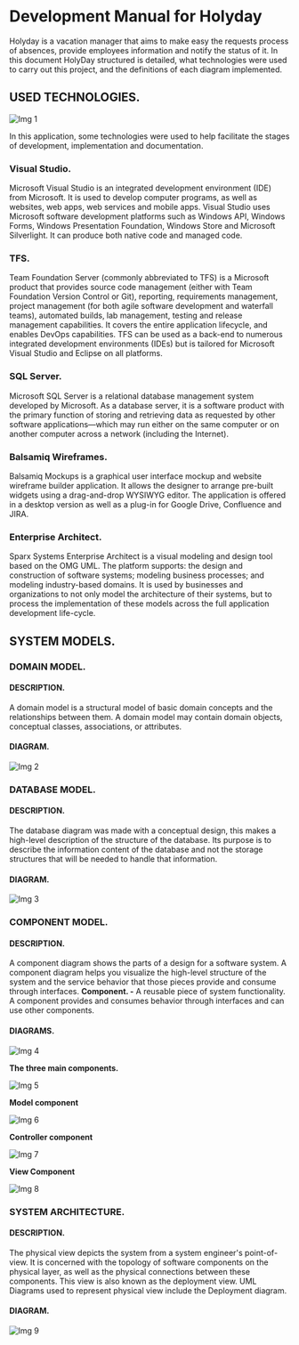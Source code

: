 <!-- TITLE: Holyday - Development Documentation V1.2 -->
<!-- SUBTITLE: A quick summary of Development Documentation V1.2 -->


# Development Manual for Holyday
Holyday is a vacation manager that aims to make easy the requests process of absences, provide employees information and notify the status of it.
In this document HolyDay structured is detailed, what technologies were used to carry out this project, and the definitions of each diagram implemented.
## USED TECHNOLOGIES.

![Img 1](/uploads/holyday/img-1.png "Img 1")

In this application, some technologies were used to help facilitate the stages of development, implementation and documentation.

### Visual Studio.
Microsoft Visual Studio is an integrated development environment (IDE) from Microsoft. It is used to develop computer programs, as well as websites, web apps, web services and mobile apps. Visual Studio uses Microsoft software development platforms such as Windows API, Windows Forms, Windows Presentation Foundation, Windows Store and Microsoft Silverlight. It can produce both native code and managed code.
 
### TFS.
Team Foundation Server (commonly abbreviated to TFS) is a Microsoft product that provides source code management (either with Team Foundation Version Control or Git), reporting, requirements management, project management (for both agile software development and waterfall teams), automated builds, lab management, testing and release management capabilities. It covers the entire application lifecycle, and enables DevOps capabilities. TFS can be used as a back-end to numerous integrated development environments (IDEs) but is tailored for Microsoft Visual Studio and Eclipse on all platforms.

### SQL Server.
Microsoft SQL Server is a relational database management system developed by Microsoft. As a database server, it is a software product with the primary function of storing and retrieving data as requested by other software applications—which may run either on the same computer or on another computer across a network (including the Internet).

### Balsamiq Wireframes.
Balsamiq Mockups is a graphical user interface mockup and website wireframe builder application. It allows the designer to arrange pre-built widgets using a drag-and-drop WYSIWYG editor. The application is offered in a desktop version as well as a plug-in for Google Drive, Confluence and JIRA.

### Enterprise Architect.
Sparx Systems Enterprise Architect is a visual modeling and design tool based on the OMG UML. The platform supports: the design and construction of software systems; modeling business processes; and modeling industry-based domains. It is used by businesses and organizations to not only model the architecture of their systems, but to process the implementation of these models across the full application development life-cycle.

## SYSTEM MODELS.

### DOMAIN MODEL.

#### **DESCRIPTION.**
A domain model is a structural model of basic domain concepts and the relationships between them. A domain model may contain domain objects, conceptual classes, associations, or attributes.

#### **DIAGRAM.**

![Img 2](/uploads/holyday/img-2.png "Img 2")

### DATABASE MODEL.

#### **DESCRIPTION.**
The database diagram was made with a conceptual design, this makes a high-level description of the structure of the database. Its purpose is to describe the information content of the database and not the storage structures that will be needed to handle that information.

#### **DIAGRAM.**

![Img 3](/uploads/holyday/img-3.png "Img 3")

### COMPONENT MODEL.

#### **DESCRIPTION.**
A component diagram shows the parts of a design for a software system. A component diagram helps you visualize the high-level structure of the system and the service behavior that those pieces provide and consume through interfaces.
**Component. -** A reusable piece of system functionality. A component provides and consumes behavior through interfaces and can use other components.

#### **DIAGRAMS.**

![Img 4](/uploads/holyday/img-4.png "Img 4")

**The three main components.**

![Img 5](/uploads/holyday/img-5.png "Img 5")

**Model component**

![Img 6](/uploads/holyday/img-6.png "Img 6")

**Controller component**

![Img 7](/uploads/holyday/img-7.png "Img 7")

**View Component**

![Img 8](/uploads/holyday/img-8.png "Img 8")

### SYSTEM ARCHITECTURE.

#### **DESCRIPTION.**
The physical view depicts the system from a system engineer's point-of-view. It is concerned with the topology of software components on the physical layer, as well as the physical connections between these components. This view is also known as the deployment view. UML Diagrams used to represent physical view include the Deployment diagram.

#### **DIAGRAM.**

![Img 9](/uploads/holyday/img-9.png "Img 9")